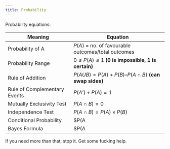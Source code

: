 ```yaml
---
title: Probability
---
```

Probability equations:

|Meaning|Equation|
|------------------------|--------------------------------------|
|Probability of A|$P(A)$ = no. of favourable outcomes/total outcomes|
|Probability Range|$0 ≤ P(A) ≤ 1$ **(0 is impossible, 1 is certain)**|
|Rule of Addition|$P(AUB) = P(A) + P(B) – P(A∩B)$ **(can swap sides)**|
|Rule of Complementary Events|$P(A’) + P(A) = 1$|
|Mutually Exclusivity Test|$P(A∩B) = 0$|
|Independence Test|$P(A∩B) = P(A)\times P(B)$|
|Conditional Probability|$P(A|B)P(A)\times P(B)$|
|Bayes Formula|$P(A|B) = \frac{P(B|A)\times P(A)}{P(B)}$|

If you need more than that, stop it. Get some fucking help.
